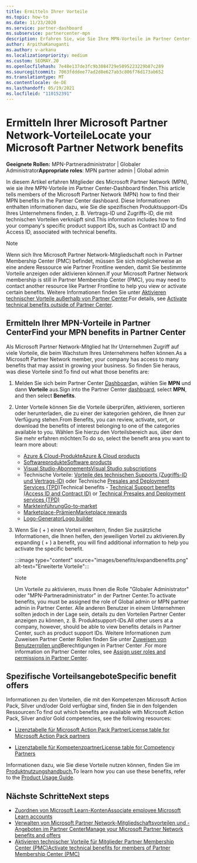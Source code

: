 ```yaml
---
title: Ermitteln Ihrer Vorteile
ms.topic: how-to
ms.date: 11/23/2020
ms.service: partner-dashboard
ms.subservice: partnercenter-mpn
description: Erfahren Sie, wie Sie Ihre MPN-Vorteile im Partner Center-Dashboard finden. Enthält Informationen dazu, wie Sie Ihre Zugriffs-ID und Vertrags-ID für technische Vorteile finden.
author: ArpithaKanuganti
ms.author: v-arkanu
ms.localizationpriority: medium
ms.custom: SEOMAY.20
ms.openlocfilehash: 7e48e137de3fc9b3084729e5095223229b87c289
ms.sourcegitcommit: 7063fdddee77ad2d8e627ab3c806f76d173ab652
ms.translationtype: MT
ms.contentlocale: de-DE
ms.lasthandoff: 05/19/2021
ms.locfileid: "110152391"
---
```

# <a name="locate-your-microsoft-partner-network-benefits"></a><span data-ttu-id="61697-104">Ermitteln Ihrer Microsoft Partner Network-Vorteile</span><span class="sxs-lookup"><span data-stu-id="61697-104">Locate your Microsoft Partner Network benefits</span></span> 

<span data-ttu-id="61697-105">**Geeignete Rollen:** MPN-Partneradministrator | Globaler Administrator</span><span class="sxs-lookup"><span data-stu-id="61697-105">**Appropriate roles**: MPN partner admin | Global admin</span></span>

<span data-ttu-id="61697-106">In diesem Artikel erfahren Mitglieder des Microsoft Partner Network (MPN), wie sie ihre MPN-Vorteile im Partner Center-Dashboard finden.</span><span class="sxs-lookup"><span data-stu-id="61697-106">This article tells members of the Microsoft Partner Network (MPN) how to find their MPN benefits in the Partner Center dashboard.</span></span> <span data-ttu-id="61697-107">Diese Informationen enthalten informationen dazu, wie Sie die spezifischen Produktsupport-IDs Ihres Unternehmens finden, z. B. Vertrags-ID und Zugriffs-ID, die mit technischen Vorteilen verknüpft sind.</span><span class="sxs-lookup"><span data-stu-id="61697-107">This information includes how to find your company's specific product support IDs, such as Contract ID and Access ID, associated with technical benefits.</span></span>

>[!NOTE]
> <span data-ttu-id="61697-108">Wenn sich Ihre Microsoft Partner Network-Mitgliedschaft noch in Partner Membership Center (PMC) befindet, müssen Sie sich möglicherweise an eine andere Ressource wie Partner Frontline wenden, damit Sie bestimmte Vorteile anzeigen oder aktivieren können.</span><span class="sxs-lookup"><span data-stu-id="61697-108">If your Microsoft Partner Network membership is still in Partner Membership Center (PMC), you may need to contact another resource like Partner Frontline to help you view or activate certain benefits.</span></span> <span data-ttu-id="61697-109">Weitere Informationen finden Sie unter [Aktivieren technischer Vorteile außerhalb von Partner Center](partner-membership-center-tech-benefits-activate.md).</span><span class="sxs-lookup"><span data-stu-id="61697-109">For details, see [Activate technical benefits outside of Partner Center](partner-membership-center-tech-benefits-activate.md).</span></span>

## <a name="find-your-mpn-benefits-in-partner-center"></a><span data-ttu-id="61697-110">Ermitteln Ihrer MPN-Vorteile in Partner Center</span><span class="sxs-lookup"><span data-stu-id="61697-110">Find your MPN benefits in Partner Center</span></span>

<span data-ttu-id="61697-111">Als Microsoft Partner Network-Mitglied hat Ihr Unternehmen Zugriff auf viele Vorteile, die beim Wachstum Ihres Unternehmens helfen können.</span><span class="sxs-lookup"><span data-stu-id="61697-111">As a Microsoft Partner Network member, your company has access to many benefits that may assist in growing your business.</span></span> <span data-ttu-id="61697-112">So finden Sie heraus, was diese Vorteile sind:</span><span class="sxs-lookup"><span data-stu-id="61697-112">To find out what those benefits are:</span></span>

1. <span data-ttu-id="61697-113">Melden Sie sich beim Partner Center [Dashboard](https://partner.microsoft.com/dashboard/home)an, wählen Sie **MPN** und dann **Vorteile** aus.</span><span class="sxs-lookup"><span data-stu-id="61697-113">Sign into the Partner Center [dashboard](https://partner.microsoft.com/dashboard/home), select **MPN**, and then select **Benefits**.</span></span>

2. <span data-ttu-id="61697-114">Unter Vorteile können Sie die Vorteile überprüfen, aktivieren, sortieren oder herunterladen, die zu einer der kategorien gehören, die Ihnen zur Verfügung stehen.</span><span class="sxs-lookup"><span data-stu-id="61697-114">From Benefits, you can review, activate, sort, or download the benefits of interest belonging to one of the categories available to you.</span></span> <span data-ttu-id="61697-115">Wählen Sie hierzu den Vorteilsbereich aus, über den Sie mehr erfahren möchten:</span><span class="sxs-lookup"><span data-stu-id="61697-115">To do so, select the benefit area you want to learn more about:</span></span>

   - [<span data-ttu-id="61697-116">Azure & Cloud-Produkte</span><span class="sxs-lookup"><span data-stu-id="61697-116">Azure & Cloud products</span></span>](mpn-benefits-azure-cloud.md)
   - [<span data-ttu-id="61697-117">Softwareprodukte</span><span class="sxs-lookup"><span data-stu-id="61697-117">Software products</span></span>](mpn-benefits-software.md)
   - [<span data-ttu-id="61697-118">Visual Studio-Abonnements</span><span class="sxs-lookup"><span data-stu-id="61697-118">Visual Studio subscriptions</span></span>](mpn-benefits-visual-studio.md)
   - <span data-ttu-id="61697-119">Technische Vorteile: [Vorteile des technischen Supports (Zugriffs-ID und Vertrags-ID)](mpn-benefits-technical-support.md) oder Technische [Presales and Deployment Services (TPD)](technical-benefits.md)</span><span class="sxs-lookup"><span data-stu-id="61697-119">Technical benefits - [Technical Support benefits (Access ID and Contract ID)](mpn-benefits-technical-support.md) or [Technical Presales and Deployment services (TPD)](technical-benefits.md)</span></span>
   - [<span data-ttu-id="61697-120">Markteinführung</span><span class="sxs-lookup"><span data-stu-id="61697-120">Go-to-market</span></span>](mpn-learn-about-go-to-market-benefits.md)
   - [<span data-ttu-id="61697-121">Marketplace-Prämien</span><span class="sxs-lookup"><span data-stu-id="61697-121">Marketplace rewards</span></span>](marketplace-rewards.md)
   - [<span data-ttu-id="61697-122">Logo-Generator</span><span class="sxs-lookup"><span data-stu-id="61697-122">Logo builder</span></span>](mpn-logo-builder.md)

3. <span data-ttu-id="61697-123">Wenn Sie ( + ) einen Vorteil erweitern, finden Sie zusätzliche Informationen, die Ihnen helfen, den jeweiligen Vorteil zu aktivieren.</span><span class="sxs-lookup"><span data-stu-id="61697-123">By expanding ( + ) a benefit, you will find additional information to help you activate the specific benefit.</span></span>

   :::image type="content" source="images/benefits/expandbenefits.png" alt-text="Erweiterte Vorteile":::

   > [!NOTE]
   > <span data-ttu-id="61697-125">Um Vorteile zu aktivieren, muss Ihnen die Rolle "Globaler Administrator" oder "MPN-Partneradministrator" in der Partner Center.</span><span class="sxs-lookup"><span data-stu-id="61697-125">To activate benefits, you must be assigned the role of Global admin or MPN partner admin in Partner Center.</span></span> <span data-ttu-id="61697-126">Alle anderen Benutzer in einem Unternehmen sollten jedoch in der Lage sein, details zu den Vorteilen Partner Center anzeigen zu können, z. B. Produktsupport-IDs.</span><span class="sxs-lookup"><span data-stu-id="61697-126">All other users at a company, however, should be able to view benefits details in Partner Center, such as product support IDs.</span></span> <span data-ttu-id="61697-127">Weitere Informationen zum Zuweisen Partner Center Rollen finden Sie unter [Zuweisen von Benutzerrollen und](permissions-overview.md)Berechtigungen in Partner Center .</span><span class="sxs-lookup"><span data-stu-id="61697-127">For more information on Partner Center roles, see [Assign user roles and permissions in Partner Center](permissions-overview.md).</span></span>

## <a name="specific-benefit-offers"></a><span data-ttu-id="61697-128">Spezifische Vorteilsangebote</span><span class="sxs-lookup"><span data-stu-id="61697-128">Specific benefit offers</span></span>

<span data-ttu-id="61697-129">Informationen zu den Vorteilen, die mit den Kompetenzen Microsoft Action Pack, Silver und/oder Gold verfügbar sind, finden Sie in den folgenden Ressourcen:</span><span class="sxs-lookup"><span data-stu-id="61697-129">To find out which benefits are available with Microsoft Action Pack, Silver and/or Gold competencies, see the following resources:</span></span>

- [<span data-ttu-id="61697-130">Lizenztabelle für Microsoft Action Pack Partner</span><span class="sxs-lookup"><span data-stu-id="61697-130">License table for Microsoft Action Pack partners</span></span>](https://assetsprod.microsoft.com/en-us/microsoft-action-pack-license-table.pdf)

- [<span data-ttu-id="61697-131">Lizenztabelle für Kompetenzpartner</span><span class="sxs-lookup"><span data-stu-id="61697-131">License table for Competency Partners</span></span>](https://assetsprod.microsoft.com/mpn-maps-software-iur-competency-license-table.docx)

<span data-ttu-id="61697-132">Informationen dazu, wie Sie diese Vorteile nutzen können, finden Sie im [Produktnutzungshandbuch.](https://assets.microsoft.com/MPN-MAPS-Product-Usage-Guide.pdf)</span><span class="sxs-lookup"><span data-stu-id="61697-132">To learn how you can use these benefits,  refer to the [Product Usage Guide](https://assets.microsoft.com/MPN-MAPS-Product-Usage-Guide.pdf).</span></span>

## <a name="next-steps"></a><span data-ttu-id="61697-133">Nächste Schritte</span><span class="sxs-lookup"><span data-stu-id="61697-133">Next steps</span></span>

- [<span data-ttu-id="61697-134">Zuordnen von Microsoft Learn-Konten</span><span class="sxs-lookup"><span data-stu-id="61697-134">Associate employee Microsoft Learn accounts</span></span>](ms-learn-associate.md)
- [<span data-ttu-id="61697-135">Verwalten von Microsoft Partner Network-Mitgliedschaftsvorteilen und -Angeboten im Partner Center</span><span class="sxs-lookup"><span data-stu-id="61697-135">Manage your Microsoft Partner Network benefits and offers</span></span>](manage-your-partner-network-benefits.md)
- [<span data-ttu-id="61697-136">Aktivieren technischer Vorteile für Mitglieder Partner Membership Center (PMC)</span><span class="sxs-lookup"><span data-stu-id="61697-136">Activate technical benefits for members of Partner Membership Center (PMC)</span></span>](partner-membership-center-tech-benefits-activate.md)

